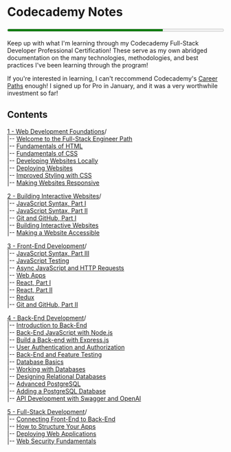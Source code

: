 Codecademy Notes
================

<meter min=0 max=100 low=25 high=75 value=72 style="width:100%"></meter>

Keep up with what I'm learning through my Codecademy Full-Stack Developer Professional Certification! These serve as my own abridged documentation on the many technologies, methodologies, and best practices I've been learning through the program!

If you're interested in learning, I can't reccommend Codecademy's [Career Paths](https://www.codecademy.com/catalog/all) enough! I signed up for Pro in January, and it was a very worthwhile investment so far!

Contents
--------

[1 - Web Development Foundations](./1%20-%20Web%20Development%20Foundations/)/  
|-- [Welcome to the Full-Stack Engineer Path](./1%20-%20Web%20Development%20Foundations/1%20-%20Welcome%20to%20the%20Full-Stack%20Engineer%20Path/)  
|-- [Fundamentals of HTML](./1%20-%20Web%20Development%20Foundations/2%20-%20Fundamentals%20of%20HTML/)  
|-- [Fundamentals of CSS](./1%20-%20Web%20Development%20Foundations/3%20-%20Fundamentals%20of%20CSS/)  
|-- [Developing Websites Locally](./1%20-%20Web%20Development%20Foundations/4%20-%20Developing%20Websites%20Locally/)  
|-- [Deploying Websites](./1%20-%20Web%20Development%20Foundations/5%20-%20Deploying%20Websites/)  
|-- [Improved Styling with CSS](./1%20-%20Web%20Development%20Foundations/6%20-%20Improved%20Styling%20with%20CSS/)  
|-- [Making Websites Responsive](./1%20-%20Web%20Development%20Foundations/7%20-%20Making%20a%20Website%20Responsive/)  

[2 - Building Interactive Websites](./2%20-%20Building%20Interactive%20Websites/)/  
|-- [JavaScript Syntax, Part I](./2%20-%20Building%20Interactive%20Websites/1%20-%20JavaScript%20Syntax,%20Part%20I/)  
|-- [JavaScript Syntax, Part II](./2%20-%20Building%20Interactive%20Websites/2%20-%20JavaScript%20Syntax,%20Part%20II/)  
|-- [Git and GitHub, Part I](./2%20-%20Building%20Interactive%20Websites/3%20-%20Git%20and%20Github,%20Part%20I/)  
|-- [Building Interactive Websites](./2%20-%20Building%20Interactive%20Websites/4%20-%20Building%20Interactive%20Websites/)  
|-- [Making a Website Accessible](./2%20-%20Building%20Interactive%20Websites/5%20-%20Making%20a%20Website%20Accessible/)  

[3 - Front-End Development](./3%20-%20Front-End%20Development/)/  
|-- [JavaScript Syntax, Part III](./3%20-%20Front-End%20Development/1%20-%20JavaScript%20Syntax,%20Part%20III/)  
|-- [JavaScript Testing](./3%20-%20Front-End%20Development/2%20-%20JavaScript%20Testing/)  
|-- [Async JavaScript and HTTP Requests](./3%20-%20Front-End%20Development/3%20-%20Async%20JavaScript%20and%20HTTP%20Requests/)  
|-- [Web Apps](./3%20-%20Front-End%20Development/4%20-%20Web%20Apps/)  
|-- [React, Part I](./3%20-%20Front-End%20Development/5%20-%20React,%20Part%20I/)  
|-- [React, Part II](./3%20-%20Front-End%20Development/6%20-%20React,%20Part%20II/)  
|-- [Redux](./3%20-%20Front-End%20Development/7%20-%20Redux/)  
|-- [Git and GitHub, Part II](./3%20-%20Front-End%20Development/8%20-%20Git%20and%20GitHub,%20Part%20II/)

[4 - Back-End Development](./4%20-%20Back-End%20Development/)/  
|-- [Introduction to Back-End](./4%20-%20Back-End%20Development/1%20-%20Introduction%20to%20Back-End/)  
|-- [Back-End JavaScript with Node.js](./4%20-%20Back-End%20Development/2%20-%20Back-End%20JavaScript%20with%20Node.js/)  
|-- [Build a Back-end with Express.js](./4%20-%20Back-End%20Development/3%20-%20Build%20a%20Back-End%20with%20Express.js/)  
|-- [User Authentication and Authorization](./4%20-%20Back-End%20Development/4%20-%20User%20Authentication%20and%20Authorization/)  
|-- [Back-End and Feature Testing](./4%20-%20Back-End%20Development/5%20-%20Back%20End%20and%20Feature%20Testing/)  
|-- [Database Basics](./4%20-%20Back-End%20Development/6%20-%20Database%20Basics/)  
|-- [Working with Databases](./4%20-%20Back-End%20Development/7%20-%20Working%20with%20Databases/)  
|-- [Designing Relational Databases](./4%20-%20Back-End%20Development/8%20-%20Designing%20Relational%20Databases/)  
|-- [Advanced PostgreSQL](./4%20-%20Back-End%20Development/9%20%20-%20Advanced%20PostgreSQL/)  
|-- [Adding a PostgreSQL Database](./4%20-%20Back-End%20Development/10%20-%20Adding%20a%20PostgreSQL%20Database/)  
|-- [API Development with Swagger and OpenAI](./4%20-%20Back-End%20Development/11%20-%20API%20Development%20with%20Swagger%20and%20OpenAI/)  

[5 - Full-Stack Development](./5%20-%20Full-Stack%20Development/)/  
|-- [Connecting Front-End to Back-End](./5%20-%20Full-Stack%20Development/1%20-%20Connecting%20Front-End%20to%20Back-End/)  
|-- [How to Structure Your Apps](./5%20-%20Full-Stack%20Development/2%20-%20How%20to%20Structure%20Your%20Apps/)  
|-- [Deploying Web Applications](./5%20-%20Full-Stack%20Development/3%20-%20Deploying%20Web%20Applications/)  
|-- [Web Security Fundamentals](./5%20-%20Full-Stack%20Development/4%20-%20Web%20Security%20Fundamentals/)  